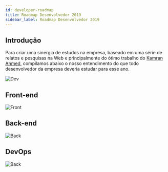 ```yaml
---
id: developer-roadmap
title: Roadmap Desenvolvedor 2019
sidebar_label: Roadmap Desenvolvedor 2019
---
```


## Introdução

Para criar uma sinergia de estudos na empresa, baseado em uma série de relatos e pesquisas na Web e principalmente do ótimo trabalho do [Kamran Ahmed](https://github.com/kamranahmedse/developer-roadmap), compilamos abaixo o nosso entendimento do que todo desenvolvedor da empresa deveria estudar para esse ano. 

![Dev](/img/developer-roadmap.svg)

## Front-end

![Front](/img/frontend-roadmap.svg)

## Back-end

![Back](/img/backend-roadmap.svg)

## DevOps

![Back](/img/devops-roadmap.svg)